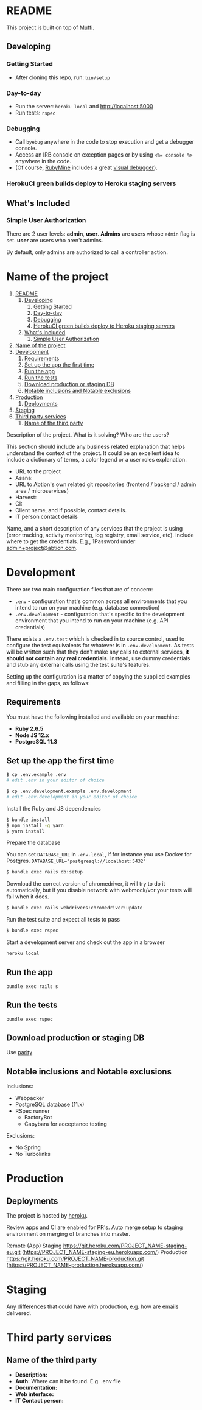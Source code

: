 # README

This project is built on top of [Muffi](https://github.com/abtion/muffi).

## Developing

### Getting Started

* After cloning this repo, run: `bin/setup`

### Day-to-day

* Run the server: `heroku local` and [http://localhost:5000](http://localhost:5000)
* Run tests: `rspec`

### Debugging

* Call `byebug` anywhere in the code to stop execution and get a debugger console.
* Access an IRB console on exception pages or by using `<%= console %>` anywhere in the code.
* (Of course, [RubyMine](https://www.jetbrains.com/ruby/) includes a great [visual debugger](https://www.jetbrains.com/ruby/features/ruby_debugger.html)).

### HerokuCI green builds deploy to Heroku staging servers

## What's Included

### Simple User Authorization

There are 2 user levels: **admin**, **user**. **Admins** are users whose `admin` flag is set.
**user** are users who aren't admins.

By default, only admins are authorized to call a controller action.

# Name of the project

1. [README](#readme)
   1. [Developing](#developing)
      1. [Getting Started](#getting-started)
      2. [Day-to-day](#day-to-day)
      3. [Debugging](#debugging)
      4. [HerokuCI green builds deploy to Heroku staging servers](#herokuci-green-builds-deploy-to-heroku-staging-servers)
   2. [What's Included](#whats-included)
      1. [Simple User Authorization](#simple-user-authorization)
2. [Name of the project](#name-of-the-project)
3. [Development](#development)
   1. [Requirements](#requirements)
   2. [Set up the app the first time](#set-up-the-app-the-first-time)
   3. [Run the app](#run-the-app)
   4. [Run the tests](#run-the-tests)
   5. [Download production or staging DB](#download-production-or-staging-db)
   6. [Notable inclusions and Notable exclusions](#notable-inclusions-and-notable-exclusions)
4. [Production](#production)
   1. [Deployments](#deployments)
5. [Staging](#staging)
6. [Third party services](#third-party-services)
   1. [Name of the third party](#name-of-the-third-party)

Description of the project. What is it solving? Who are the users?

This section should include any business related explanation that helps understand the context of the project. It could be an excellent idea to include a dictionary of terms, a color legend or a user roles explanation.

- URL to the project
- Asana:
- URL to Abtion's own related git repositories (frontend / backend / admin area / microservices)
- Harvest:
- CI:
- Client name, and if possible, contact details.
- IT person contact details

Name, and a short description of any services that the project is using (error tracking, activity monitoring, log registry, email service, etc). Include where to get the credentials. E.g., 1Password under admin+project@abtion.com.


# Development

There are two main configuration files that are of concern:

- `.env` - configuration that's common across all environments that you intend
  to run on your machine (e.g. database connection)
- `.env.development` - configuration that's specific to the development
  environment that you intend to run on your machine (e.g. API credentials)

There exists a `.env.test` which is checked in to source control, used to
configure the test equivalents for whatever is in `.env.development`. As tests
will be written such that they don't make any calls to external services, **it
should not contain any real credentials.** Instead, use dummy credentials and
stub any external calls using the test suite's features.

Setting up the configuration is a matter of copying the supplied examples and
filling in the gaps, as follows:


## Requirements

You must have the following installed and available on your machine:

- **Ruby 2.6.5**
- **Node JS 12.x**
- **PostgreSQL 11.3**

## Set up the app the first time
```sh
$ cp .env.example .env
# edit .env in your editor of choice

$ cp .env.development.example .env.development
# edit .env.development in your editor of choice
```

Install the Ruby and JS dependencies

```sh
$ bundle install
$ npm install -g yarn
$ yarn install
```

Prepare the database

You can set `DATABASE_URL` in `.env.local`, if for instance you use Docker for Postgres. `DATABASE_URL="postgresql://localhost:5432"`
```sh
$ bundle exec rails db:setup
```

Download the correct version of chromedriver, it will try to do it automatically, but if you disable network with webmock/vcr your tests will fail when it does.
```sh
$ bundle exec rails webdrivers:chromedriver:update
```

Run the test suite and expect all tests to pass

```sh
$ bundle exec rspec
```

Start a development server and check out the app in a browser

```sh
heroku local
```

## Run the app

`bundle exec rails s`

## Run the tests

`bundle exec rspec`

## Download production or staging DB

Use [parity](https://github.com/thoughtbot/parity)

## Notable inclusions and Notable exclusions
Inclusions:
- Webpacker
- PostgreSQL database (11.x)
- RSpec runner
  - FactoryBot
  - Capybara for acceptance testing

Exclusions:

- No Spring
- No Turbolinks

# Production

## Deployments

The project is hosted by [heroku](https://heroku.com).

Review apps and CI are enabled for PR's. Auto merge setup to staging environment on merging of branches into master.

Remote (App)
Staging https://git.heroku.com/PROJECT_NAME-staging-eu.git (https://PROJECT_NAME-staging-eu.herokuapp.com/)
Production https://git.heroku.com/PROJECT_NAME-production.git (https://PROJECT_NAME-production.herokuapp.com/)

# Staging

Any differences that could have with production, e.g. how are emails delivered.

# Third party services

## Name of the third party

- **Description:**
- **Auth:** Where can it be found. E.g. .env file
- **Documentation:**
- **Web interface:**
- **IT Contact person:**
